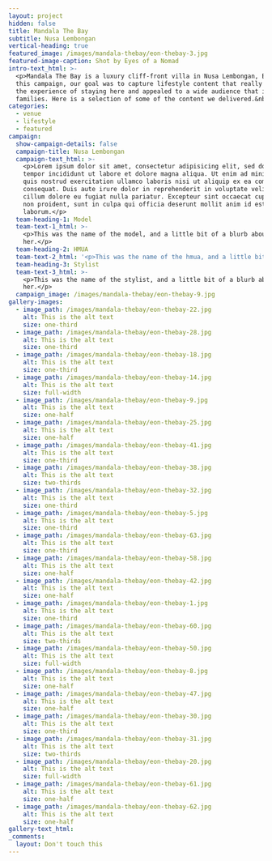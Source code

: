 ```yaml
---
layout: project
hidden: false
title: Mandala The Bay
subtitle: Nusa Lembongan
vertical-heading: true
featured_image: /images/mandala-thebay/eon-thebay-3.jpg
featured-image-caption: Shot by Eyes of a Nomad
intro-text_html: >-
  <p>Mandala The Bay is a luxury cliff-front villa in Nusa Lembongan, Bali. For
  this campaign, our goal was to capture lifestyle content that really showcased
  the experience of staying here and appealed to a wide audience that included
  families. Here is a selection of some of the content we delivered.&nbsp;</p>
categories:
  - venue
  - lifestyle
  - featured
campaign:
  show-campaign-details: false
  campaign-title: Nusa Lembongan
  campaign-text_html: >-
    <p>Lorem ipsum dolor sit amet, consectetur adipisicing elit, sed do eiusmod
    tempor incididunt ut labore et dolore magna aliqua. Ut enim ad minim veniam,
    quis nostrud exercitation ullamco laboris nisi ut aliquip ex ea commodo
    consequat. Duis aute irure dolor in reprehenderit in voluptate velit esse
    cillum dolore eu fugiat nulla pariatur. Excepteur sint occaecat cupidatat
    non proident, sunt in culpa qui officia deserunt mollit anim id est
    laborum.</p>
  team-heading-1: Model
  team-text-1_html: >-
    <p>This was the name of the model, and a little bit of a blurb about
    her.</p>
  team-heading-2: HMUA
  team-text-2_html: '<p>This was the name of the hmua, and a little bit of a blurb about her.</p>'
  team-heading-3: Stylist
  team-text-3_html: >-
    <p>This was the name of the stylist, and a little bit of a blurb about
    her.</p>
  campaign_image: /images/mandala-thebay/eon-thebay-9.jpg
gallery-images:
  - image_path: /images/mandala-thebay/eon-thebay-22.jpg
    alt: This is the alt text
    size: one-third
  - image_path: /images/mandala-thebay/eon-thebay-28.jpg
    alt: This is the alt text
    size: one-third
  - image_path: /images/mandala-thebay/eon-thebay-18.jpg
    alt: This is the alt text
    size: one-third
  - image_path: /images/mandala-thebay/eon-thebay-14.jpg
    alt: This is the alt text
    size: full-width
  - image_path: /images/mandala-thebay/eon-thebay-9.jpg
    alt: This is the alt text
    size: one-half
  - image_path: /images/mandala-thebay/eon-thebay-25.jpg
    alt: This is the alt text
    size: one-half
  - image_path: /images/mandala-thebay/eon-thebay-41.jpg
    alt: This is the alt text
    size: one-third
  - image_path: /images/mandala-thebay/eon-thebay-38.jpg
    alt: This is the alt text
    size: two-thirds
  - image_path: /images/mandala-thebay/eon-thebay-32.jpg
    alt: This is the alt text
    size: one-third
  - image_path: /images/mandala-thebay/eon-thebay-5.jpg
    alt: This is the alt text
    size: one-third
  - image_path: /images/mandala-thebay/eon-thebay-63.jpg
    alt: This is the alt text
    size: one-third
  - image_path: /images/mandala-thebay/eon-thebay-58.jpg
    alt: This is the alt text
    size: one-half
  - image_path: /images/mandala-thebay/eon-thebay-42.jpg
    alt: This is the alt text
    size: one-half
  - image_path: /images/mandala-thebay/eon-thebay-1.jpg
    alt: This is the alt text
    size: one-third
  - image_path: /images/mandala-thebay/eon-thebay-60.jpg
    alt: This is the alt text
    size: two-thirds
  - image_path: /images/mandala-thebay/eon-thebay-50.jpg
    alt: This is the alt text
    size: full-width
  - image_path: /images/mandala-thebay/eon-thebay-8.jpg
    alt: This is the alt text
    size: one-half
  - image_path: /images/mandala-thebay/eon-thebay-47.jpg
    alt: This is the alt text
    size: one-half
  - image_path: /images/mandala-thebay/eon-thebay-30.jpg
    alt: This is the alt text
    size: one-third
  - image_path: /images/mandala-thebay/eon-thebay-31.jpg
    alt: This is the alt text
    size: two-thirds
  - image_path: /images/mandala-thebay/eon-thebay-20.jpg
    alt: This is the alt text
    size: full-width
  - image_path: /images/mandala-thebay/eon-thebay-61.jpg
    alt: This is the alt text
    size: one-half
  - image_path: /images/mandala-thebay/eon-thebay-62.jpg
    alt: This is the alt text
    size: one-half
gallery-text_html:
_comments:
  layout: Don't touch this
---
```


